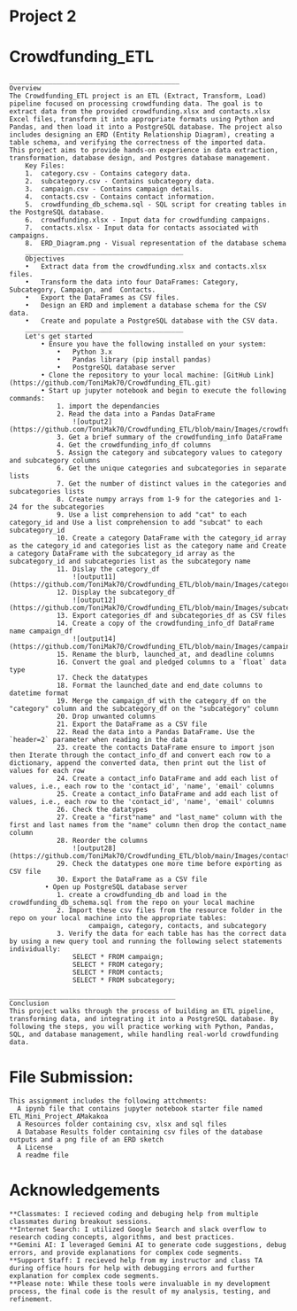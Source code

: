 # Project 2 
# Crowdfunding_ETL
    ___________________________________________
    Overview
    The Crowdfunding_ETL project is an ETL (Extract, Transform, Load) pipeline focused on processing crowdfunding data. The goal is to extract data from the provided crowdfunding.xlsx and contacts.xlsx Excel files, transform it into appropriate formats using Python and Pandas, and then load it into a PostgreSQL database. The project also includes designing an ERD (Entity Relationship Diagram), creating a table schema, and verifying the correctness of the imported data.
    This project aims to provide hands-on experience in data extraction, transformation, database design, and Postgres database management.
        Key Files:
        1.	category.csv - Contains category data.
        2.	subcategory.csv - Contains subcategory data.
        3.	campaign.csv - Contains campaign details.
        4.	contacts.csv - Contains contact information.
        5.	crowdfunding_db_schema.sql - SQL script for creating tables in the PostgreSQL database.
        6.	crowdfunding.xlsx - Input data for crowdfunding campaigns.
        7.	contacts.xlsx - Input data for contacts associated with campaigns.
        8.	ERD_Diagram.png - Visual representation of the database schema
        ________________________________________
        Objectives
        •	Extract data from the crowdfunding.xlsx and contacts.xlsx files.
        •	Transform the data into four DataFrames: Category, Subcategory, Campaign, and  Contacts.
        •	Export the DataFrames as CSV files.
        •	Design an ERD and implement a database schema for the CSV data.
        •	Create and populate a PostgreSQL database with the CSV data.
        ________________________________________
        Let's get started
            • Ensure you have the following installed on your system:
                •	Python 3.x
                •	Pandas library (pip install pandas)
                •	PostgreSQL database server
            • Clone the repository to your local machine: [GitHub Link] (https://github.com/ToniMak70/Crowdfunding_ETL.git)
            • Start up jupyter notebook and begin to execute the following commands:
                1. import the dependancies
                2. Read the data into a Pandas DataFrame
                    ![output2] (https://github.com/ToniMak70/Crowdfunding_ETL/blob/main/Images/crowdfunding_info_df.png)
                3. Get a brief summary of the crowdfunding_info DataFrame
                4. Get the crowdfunding_info_df columns
                5. Assign the category and subcategory values to category and subcategory columns
                6. Get the unique categories and subcategories in separate lists
                7. Get the number of distinct values in the categories and subcategories lists
                8. Create numpy arrays from 1-9 for the categories and 1-24 for the subcategories
                9. Use a list comprehension to add "cat" to each category_id and Use a list comprehension to add "subcat" to each subcategory_id
                10. Create a category DataFrame with the category_id array as the category_id and categories list as the category name and Create a category DataFrame with the subcategory_id array as the subcategory_id and subcategories list as the subcategory name
                11. Dislay the category_df
                    ![output11] (https://github.com/ToniMak70/Crowdfunding_ETL/blob/main/Images/category_df.png)
                12. Display the subcategory_df
                    ![output12] (https://github.com/ToniMak70/Crowdfunding_ETL/blob/main/Images/subcategory_df.png)
                13. Export categories_df and subcategories_df as CSV files
                14. Create a copy of the crowdfunding_info_df DataFrame name campaign_df
                    ![output14] (https://github.com/ToniMak70/Crowdfunding_ETL/blob/main/Images/campain_df.png)
                15. Rename the blurb, launched_at, and deadline columns
                16. Convert the goal and pledged columns to a `float` data type
                17. Check the datatypes
                18. Format the launched_date and end_date columns to datetime format
                19. Merge the campaign_df with the category_df on the "category" column and the subcategory_df on the "subcategory" column
                20. Drop unwanted columns
                21. Export the DataFrame as a CSV file
                22. Read the data into a Pandas DataFrame. Use the `header=2` parameter when reading in the data
                23. create the contacts DataFrame ensure to import json then Iterate through the contact_info_df and convert each row to a dictionary, append the converted data, then print out the list of values for each row
                24. Create a contact_info DataFrame and add each list of values, i.e., each row to the 'contact_id', 'name', 'email' columns
                25. Create a contact_info DataFrame and add each list of values, i.e., each row to the 'contact_id', 'name', 'email' columns
                26. Check the datatypes
                27. Create a "first"name" and "last_name" column with the first and last names from the "name" column then drop the contact_name column
                28. Reorder the columns
                    ![output28] (https://github.com/ToniMak70/Crowdfunding_ETL/blob/main/Images/contacts_df_clean.png)
                29. Check the datatypes one more time before exporting as CSV file
                30. Export the DataFrame as a CSV file
             • Open up PostgreSQL database server
                1. create a crowdfunding_db and load in the crowdfunding_db_schema.sql from the repo on your local machine
                2. Import these csv files from the resource folder in the repo on your local machine into the appropriate tables:
                        campaign, category, contacts, and subcategory
                3. Verify the data for each table has has the correct data by using a new query tool and running the following select statements individually:
                    SELECT * FROM campaign;
                    SELECT * FROM category;
                    SELECT * FROM contacts;
                    SELECT * FROM subcategory;
                   
    __________________________________________
    Conclusion
    This project walks through the process of building an ETL pipeline, transforming data, and integrating it into a PostgreSQL database. By following the steps, you will practice working with Python, Pandas, SQL, and database management, while handling real-world crowdfunding data.


# File Submission:
    This assignment includes the following attchments:
      A ipynb file that contains jupyter notebook starter file named ETL_Mini_Project_AMakakoa
      A Resources folder containing csv, xlsx and sql files
      A Database Results folder containing csv files of the database outputs and a png file of an ERD sketch
      A License
      A readme file  


# Acknowledgements
    **Classmates: I recieved coding and debuging help from multiple classmates during breakout sessions.
    **Internet Search: I utilized Google Search and slack overflow to research coding concepts, algorithms, and best practices.
    **Gemini AI: I leveraged Gemini AI to generate code suggestions, debug errors, and provide explanations for complex code segments.
    **Support Staff: I recieved help from my instructor and class TA during office hours for help with debugging errors and further explanation for complex code segments.
    **Please note: While these tools were invaluable in my development process, the final code is the result of my analysis, testing, and refinement.

